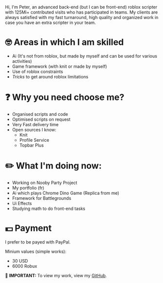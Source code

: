 Hi, I'm Peter, an advanced back-end (but I can be front-end) roblox scripter with 125Mi+ contributed visits who has participated in teams. My clients are always satisfied with my fast turnaround, high quality and organized work in case you have an extra scripter in your team.

# 🤓 Areas in which I am skilled

- Ai (It's not from roblox, but made by myself and can be used for various activities)
- Game framework (with knit or made by myself)
- Use of roblox constraints
- *Tricks* to get around roblox limitations

# ❓ Why you need choose me?

- Organised scripts and code
- Optimised scripts on request
- Very Fast delivery time
- Open sources I know:
  - Knit
  - Profile Service 
  - Topbar Plus

# ✏️ What I'm doing now:
- Working on Nooby Party Project
- My portfolio (fr)
- Ai which plays Chrome Dino Game (Replica from me)
- Framework for Battlegrounds
- Ui Effects
- Studying math to do front-end tasks

# 💵 Payment

I prefer to be payed with PayPal.

Minium values (simple works):
 - 30 USD
 - 6000 Robux

📌 **IMPORTANT:** To view my work, view my [GitHub](https://github.com/Peteralm/).
